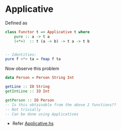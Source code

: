 # Applicative


Defined as
```Haskell
class Functor t => Applicative t where
    pure :: a -> t a
    (<*>)  :: t (a -> b) -> t a -> t b


-- Identities:
pure f <*> ta = fmap f ta
```

Now observe this problem
```Haskell
data Person = Person String Int

getLine :: IO String
getIntLine :: IO Int

getPerson :: IO Person
-- Is this obtainable from the above 2 functions??
-- Not trivially
-- Can be done using Applicatives
```

- Refer [Applicative.hs](Haskell/Applicative.hs)